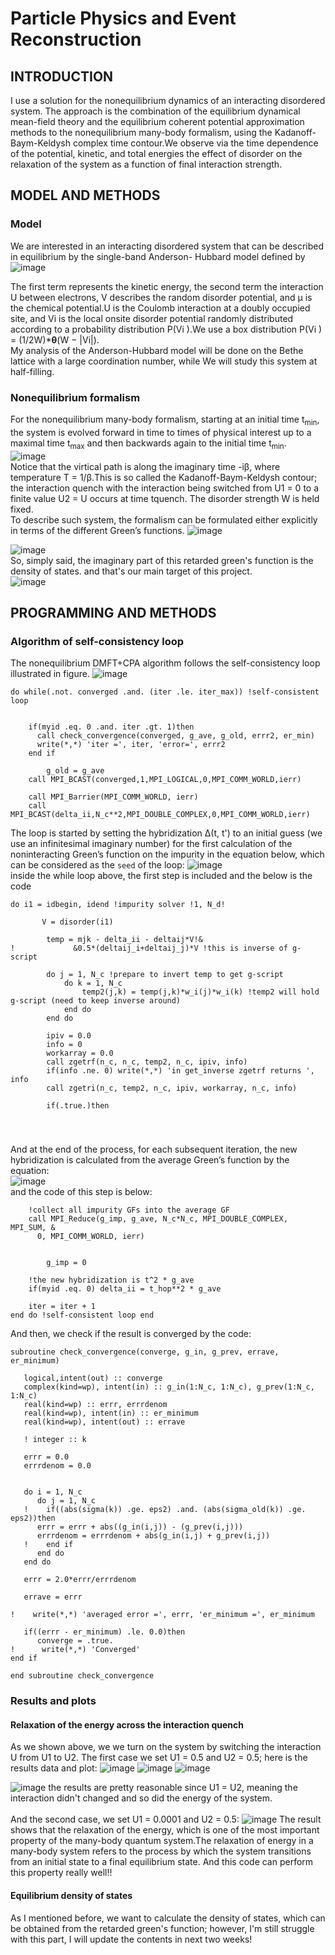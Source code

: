 # Particle Physics and Event Reconstruction

## INTRODUCTION
I use a solution for the nonequilibrium dynamics of an interacting disordered system. The approach
is the combination of the equilibrium dynamical mean-field theory and the equilibrium coherent potential
approximation methods to the nonequilibrium many-body formalism, using the Kadanoff-Baym-Keldysh complex
time contour.We observe via the time dependence of the potential, kinetic, and total energies
the effect of disorder on the relaxation of the system as a function of final interaction strength. 

## MODEL AND METHODS


### Model
We are interested in an interacting disordered system that
can be described in equilibrium by the single-band Anderson-
Hubbard model defined by
<br />
![image](https://github.com/ubsuny/ExactDiagonalisation-CP2P2024/assets/50903294/dc190fcd-1480-4c03-b872-03789f924f9d)

The first term represents the kinetic energy, the second term
the interaction U between electrons, V describes the random
disorder potential, and μ is the chemical potential.U is the Coulomb
interaction at a doubly occupied site, and Vi is the local onsite disorder potential randomly distributed
according to a probability distribution P(Vi ).We use a box distribution
P(Vi ) = (1/2W)*<b>θ</b>(W − |Vi|). 
<br />
My analysis of the Anderson-Hubbard model will be
done on the Bethe lattice with a large coordination number, while We will study this system at half-filling.


### Nonequilibrium formalism
For the nonequilibrium many-body formalism, starting at
an initial time t<sub>min</sub>, the system is evolved forward in time to
times of physical interest up to a maximal time t<sub>max</sub> and then
backwards again to the initial time t<sub>min</sub>.
<br />
![image](https://github.com/ubsuny/ExactDiagonalisation-CP2P2024/assets/50903294/1bfb6f1f-be54-4c63-99e3-767738dd874a)
<br />
Notice that the virtical path is along the imaginary time -iβ, where temperature T = 1/β.This is so called the Kadanoff-Baym-Keldysh contour; the interaction quench with the interaction being switched from U1 = 0 to a finite value U2 = U occurs at time tquench. The disorder strength W is held fixed.
<br />
To describe such system, the formalism can be formulated either explicitly
in terms of the different Green’s functions.
![image](https://github.com/ubsuny/ExactDiagonalisation-CP2P2024/assets/50903294/9030b336-abb9-4e6e-a251-dab2733472de)

![image](https://github.com/ubsuny/ExactDiagonalisation-CP2P2024/assets/50903294/82b1377f-d71e-4521-87d0-218fc1f1cede)
<br />
So, simply said, the imaginary part of this retarded green's function is the density of states. and that's our main target of this project.
<br />
![image](https://github.com/ubsuny/ExactDiagonalisation-CP2P2024/assets/50903294/e4183f44-62d9-4aaf-85c6-5ff7f7e32aeb)



## PROGRAMMING AND METHODS


### Algorithm of self-consistency loop

The nonequilibrium DMFT+CPA algorithm follows the
self-consistency loop illustrated in figure.
![image](https://github.com/ubsuny/ExactDiagonalisation-CP2P2024/assets/50903294/3ff89b77-c0cd-41df-b062-cfc7afc86fcf)
```
do while(.not. converged .and. (iter .le. iter_max)) !self-consistent loop


    if(myid .eq. 0 .and. iter .gt. 1)then
      call check_convergence(converged, g_ave, g_old, errr2, er_min)
      write(*,*) 'iter =', iter, 'error=', errr2
    end if
    
        g_old = g_ave
    call MPI_BCAST(converged,1,MPI_LOGICAL,0,MPI_COMM_WORLD,ierr)
    
    call MPI_Barrier(MPI_COMM_WORLD, ierr)
    call MPI_BCAST(delta_ii,N_c**2,MPI_DOUBLE_COMPLEX,0,MPI_COMM_WORLD,ierr)
```
The loop is started
by setting the hybridization Δ(t, t') to an initial guess (we
use an infinitesimal imaginary number) for the first calculation
of the noninteracting Green’s function on the impurity
in the equation below, which can be considered as the `seed` of the loop:
![image](https://github.com/ubsuny/ExactDiagonalisation-CP2P2024/assets/50903294/7b5d6f8d-90fa-4f92-9424-5f038c07855b)
<br />
inside the while loop above, the first step is included and the below is the code 
<br />
```
do i1 = idbegin, idend !impurity solver !1, N_d!
        
       V = disorder(i1)

        temp = mjk - delta_ii - deltaij*V!&
!             &0.5*(deltaij_i+deltaij_j)*V !this is inverse of g-script
        
        do j = 1, N_c !prepare to invert temp to get g-script
            do k = 1, N_c
                temp2(j,k) = temp(j,k)*w_i(j)*w_i(k) !temp2 will hold g-script (need to keep inverse around)
            end do
        end do
        
        ipiv = 0.0
        info = 0
        workarray = 0.0
        call zgetrf(n_c, n_c, temp2, n_c, ipiv, info)
        if(info .ne. 0) write(*,*) 'in get_inverse zgetrf returns ', info
        call zgetri(n_c, temp2, n_c, ipiv, workarray, n_c, info)
        
        if(.true.)then
```
<br />

### 
And at the end of the process, for each subsequent
iteration, the new hybridization is calculated from the average
Green’s function by the equation: 
<br />
![image](https://github.com/ubsuny/ExactDiagonalisation-CP2P2024/assets/50903294/e523f87b-405b-437b-bc5c-944c8189b789)
<br />
and the code of this step is below:
```
    !collect all impurity GFs into the average GF
    call MPI_Reduce(g_imp, g_ave, N_c*N_c, MPI_DOUBLE_COMPLEX, MPI_SUM, &
      0, MPI_COMM_WORLD, ierr)
      
        
        g_imp = 0

    !the new hybridization is t^2 * g_ave
    if(myid .eq. 0) delta_ii = t_hop**2 * g_ave
       
    iter = iter + 1
end do !self-consistent loop end
```
And then, we check if the result is converged by the code:
```
subroutine check_convergence(converge, g_in, g_prev, errave, er_minimum)

   logical,intent(out) :: converge
   complex(kind=wp), intent(in) :: g_in(1:N_c, 1:N_c), g_prev(1:N_c, 1:N_c)
   real(kind=wp) :: errr, errrdenom
   real(kind=wp), intent(in) :: er_minimum
   real(kind=wp), intent(out) :: errave

   ! integer :: k

   errr = 0.0
   errrdenom = 0.0
                           

   do i = 1, N_c
      do j = 1, N_c
   !    if((abs(sigma(k)) .ge. eps2) .and. (abs(sigma_old(k)) .ge. eps2))then                                                                            
      errr = errr + abs((g_in(i,j)) - (g_prev(i,j)))
      errrdenom = errrdenom + abs(g_in(i,j) + g_prev(i,j))
   !    end if                                                                                                                                           
      end do
   end do

   errr = 2.0*errr/errrdenom

   errave = errr
   
!    write(*,*) 'averaged error =', errr, 'er_minimum =', er_minimum

   if((errr - er_minimum) .le. 0.0)then
      converge = .true.
!      write(*,*) 'Converged'
end if
 
end subroutine check_convergence
```

### Results and plots

#### Relaxation of the energy across the interaction quench
As we shown above, we we turn on the system by switching the interaction U from U1 to U2. The first case we set U1 = 0.5 and U2 = 0.5; here is the results data and plot:
![image](https://github.com/ubsuny/ExactDiagonalisation-CP2P2024/assets/50903294/29790b9c-676f-479d-a8f6-024f5772663d)
![image](https://github.com/ubsuny/ExactDiagonalisation-CP2P2024/assets/50903294/67de02fb-0224-47c8-8390-f6897892d429)
![image](https://github.com/ubsuny/ExactDiagonalisation-CP2P2024/assets/50903294/3fab29de-39db-4b87-9cac-cbf0adbd1e9f)



![image](https://github.com/ubsuny/ExactDiagonalisation-CP2P2024/assets/50903294/9264700d-aa2e-405d-bf12-28b45aea9b33)
the results are pretty reasonable since U1 = U2, meaning the interaction didn't changed and so did the energy of the system.
<br />
<br />
And the second case, we set U1 = 0.0001 and U2 = 0.5:
![image](https://github.com/ubsuny/ExactDiagonalisation-CP2P2024/assets/50903294/d3256cb3-0a0a-41e8-9ee7-8dd978f4457e)
The result shows that the relaxation of the energy, which is one of the most important property of the many-body quantum system.The relaxation of energy in a many-body system refers to the process by which the system transitions from an initial state to a final equilibrium state. And this code can perform this property really well!!

#### Equilibrium density of states
As I mentioned before, we want to calculate the density of states, which can be obtained from the retarded green's function; however, I'm still struggle with this part, I will update the contents in next two weeks!



